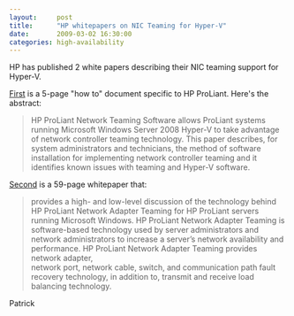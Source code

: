 ```yaml
---
layout:     post
title:      "HP whitepapers on NIC Teaming for Hyper-V"
date:       2009-03-02 16:30:00
categories: high-availability
---
```

HP has published 2 white papers describing their NIC teaming support for Hyper-V. 

[First](http://h20000.www2.hp.com/bc/docs/support/SupportManual/c01663264/c01663264.pdf "HP whitepaper") is a 5-page "how to" document specific to HP ProLiant. Here's the abstract:

> HP ProLiant Network Teaming Software allows ProLiant systems running Microsoft Windows Server 2008 Hyper-V to take advantage of network controller teaming technology. This paper describes, for system administrators and technicians, the method of software installation for implementing network controller teaming and it identifies known issues with teaming and Hyper-V software. 

[Second](http://h20000.www2.hp.com/bc/docs/support/SupportManual/c01415139/c01415139.pdf?jumpid=reg_R1002_USEN "HP white paper") is a 59-page whitepaper that:

> provides a high- and low-level discussion of the technology behind HP ProLiant Network Adapter Teaming for HP ProLiant servers running Microsoft Windows. HP ProLiant Network Adapter Teaming is software-based technology used by server administrators and network administrators to increase a server’s network availability and performance. HP ProLiant Network Adapter Teaming provides network adapter,  
> network port, network cable, switch, and communication path fault recovery technology, in addition to, transmit and receive load balancing technology. 

Patrick
